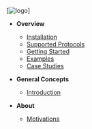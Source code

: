 [![logo](https://raw.githubusercontent.com/metrico/qryn-docs/master/docs/resources/images/logo-horizontal-small.png)]

* **Overview**
  * [Installation](installation.md "QRYN – Installation – LogQL for ClickHouse and beyond")
  * [Supported Protocols](support.md "QRYN – Supported Components – LogQL for ClickHouse and beyond")
  * [Getting Started](getting-started.md "QRYN – Getting Started – LogQL for ClickHouse and beyond")
  * [Examples](examples.md "QRYN – Getting Started – LogQL for ClickHouse and beyond")
  * [Case Studies](case-studies.md "QRYN – Case Studies – LogQL for ClickHouse and beyond")
  
* **General Concepts**
  * [Introduction](introduction.md "QRYN – General Concepts – Introduction – LogQL for ClickHouse and beyond")
  
* **About**
  * [Motivations](motivations.md "QRYN – Motivations – LogQL for ClickHouse and beyond")
